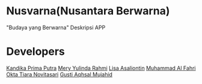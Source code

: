 # Nusvarna(Nusantara Berwarna)
"Budaya yang Berwarna"
Deskripsi APP


# Developers
[Kandika Prima Putra](https://github.com/kandikaprima)
[Mery Yulinda Rahmi](https://github.com/kandikaprima)
[Lisa Asaliontin](https://github.com/kandikaprima)
[Muhammad Al Fahri](https://github.com/kandikaprima)
[Okta Tiara Novitasari](https://github.com/kandikaprima)
[Gusti Aqhsal Mujahid](https://github.com/kandikaprima)
